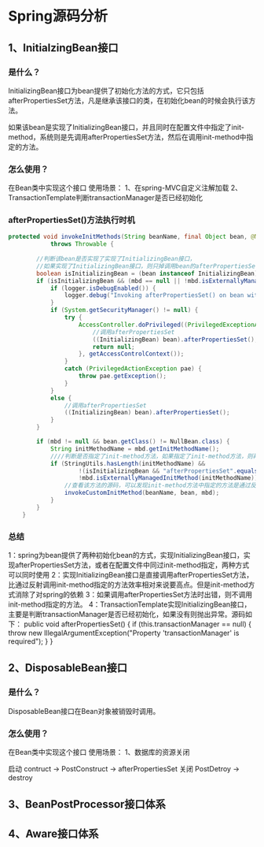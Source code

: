 # Spring源码分析

## 1、InitialzingBean接口

### 是什么？
InitializingBean接口为bean提供了初始化方法的方式，它只包括afterPropertiesSet方法，凡是继承该接口的类，在初始化bean的时候会执行该方法。

如果该bean是实现了InitializingBean接口，并且同时在配置文件中指定了init-method，系统则是先调用afterPropertiesSet方法，然后在调用init-method中指定的方法。

### 怎么使用？
在Bean类中实现这个接口
使用场景：
1、在spring-MVC自定义注解加载
2、TransactionTemplate判断transactionManager是否已经初始化

### afterPropertiesSet()方法执行时机
```java
protected void invokeInitMethods(String beanName, final Object bean, @Nullable RootBeanDefinition mbd)
			throws Throwable {
			
		//判断该bean是否实现了实现了InitializingBean接口，
		//如果实现了InitializingBean接口，则只掉调用bean的afterPropertiesSet方法
		boolean isInitializingBean = (bean instanceof InitializingBean);
		if (isInitializingBean && (mbd == null || !mbd.isExternallyManagedInitMethod("afterPropertiesSet"))) {
			if (logger.isDebugEnabled()) {
				logger.debug("Invoking afterPropertiesSet() on bean with name '" + beanName + "'");
			}
			if (System.getSecurityManager() != null) {
				try {
					AccessController.doPrivileged((PrivilegedExceptionAction<Object>) () -> {
						//调用afterPropertiesSet
						((InitializingBean) bean).afterPropertiesSet();
						return null;
					}, getAccessControlContext());
				}
				catch (PrivilegedActionException pae) {
					throw pae.getException();
				}
			}
			else {
				//调用afterPropertiesSet
				((InitializingBean) bean).afterPropertiesSet();
			}
		}

		if (mbd != null && bean.getClass() != NullBean.class) {
			String initMethodName = mbd.getInitMethodName();
			////判断是否指定了init-method方法，如果指定了init-method方法，则再调用制定的init-method
			if (StringUtils.hasLength(initMethodName) &&
					!(isInitializingBean && "afterPropertiesSet".equals(initMethodName)) &&
					!mbd.isExternallyManagedInitMethod(initMethodName)) {
				//查看该方法的源码，可以发现init-method方法中指定的方法是通过反射实现
				invokeCustomInitMethod(beanName, bean, mbd);
			}
		}
	}

```


### 总结
1：spring为bean提供了两种初始化bean的方式，实现InitializingBean接口，实现afterPropertiesSet方法，或者在配置文件中同过init-method指定，两种方式可以同时使用
2：实现InitializingBean接口是直接调用afterPropertiesSet方法，比通过反射调用init-method指定的方法效率相对来说要高点。但是init-method方式消除了对spring的依赖
3：如果调用afterPropertiesSet方法时出错，则不调用init-method指定的方法。
4：TransactionTemplate实现InitializingBean接口，主要是判断transactionManager是否已经初始化，如果没有则抛出异常。源码如下：
     public void afterPropertiesSet() {
        if (this.transactionManager == null) {
            throw new IllegalArgumentException("Property 'transactionManager' is required");
        }
    }
## 2、DisposableBean接口

### 是什么？
DisposableBean接口在Bean对象被销毁时调用。

### 怎么使用？
在Bean类中实现这个接口
使用场景：
1、数据库的资源关闭

启动 contruct -> PostConstruct -> afterPropertiesSet
关闭 PostDetroy -> destroy

## 3、BeanPostProcessor接口体系

## 4、Aware接口体系